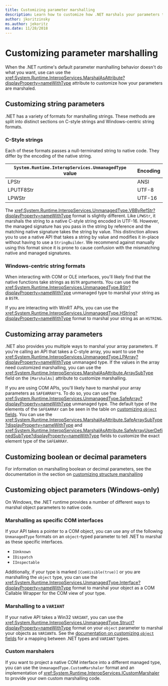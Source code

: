 ```yaml
---
title: Customizing parameter marshalling
description: Learn how to customize how .NET marshals your parameters to a native representation.
author: jkoritzinsky
ms.author: jekoritz
ms.date: 11/28/2018
---
```


# Customizing parameter marshalling

When the .NET runtime's default parameter marshalling behavior doesn't do what you want, use can use the <xref:System.Runtime.InteropServices.MarshalAsAttribute?displayProperty=nameWithType> attribute to customize how your parameters are marshaled.

## Customizing string parameters

.NET has a variety of formats for marshalling strings. These methods are split into distinct sections on C-style strings and Windows-centric string formats.

### C-Style strings

Each of these formats passes a null-terminated string to native code. They differ by the encoding of the native string.

| `System.Runtime.InteropServices.UnmanagedType` value | Encoding |
|------------------------------------------------------|----------|
| LPStr | ANSI |
| LPUTF8Str | UTF-8 | 
| LPWStr | UTF-16 |

The <xref:System.Runtime.InteropServices.UnmanagedType.VBByRefStr?displayProperty=nameWithType> format is slightly different. Like `LPWStr`, it marshals the string to a native C-style string encoded in UTF-16. However, the managed signature has you pass in the string by reference and the matching native signature takes the string by value. This distinction allows you to use a native API that takes a string by value and modifies it in-place without having to use a `StringBuilder`. We recommend against manually using this format since it is prone to cause confusion with the mismatching native and managed signatures.

### Windows-centric string formats

When interacting with COM or OLE interfaces, you'll likely find that the native functions take strings as `BSTR` arguments. You can use the <xref:System.Runtime.InteropServices.UnmanagedType.BStr?displayProperty=nameWithType> unmanaged type to marshal your string as a `BSTR`.

If you are interacting with WinRT APIs, you can use the <xref:System.Runtime.InteropServices.UnmanagedType.HString?displayProperty=nameWithType> format to marshal your string as an `HSTRING`.

## Customizing array parameters

.NET also provides you multiple ways to marshal your array parameters. If you're calling an API that takes a C-style array, you want to use the <xref:System.Runtime.InteropServices.UnmanagedType.LPArray?displayProperty=nameWithType> unmanaged type. If the values in the array need customized marshalling, you can use the <xref:System.Runtime.InteropServices.MarshalAsAttribute.ArraySubType> field on the `[MarshalAs]` attribute to customize marshalling.

If you are using COM APIs, you'll likely have to marshal your array parameters as `SAFEARRAY*`s. To do so, you can use the <xref:System.Runtime.InteropServices.UnmanagedType.SafeArray?displayProperty=nameWithType> unmanaged type. The default type of the elements of the `SAFEARRAY` can be seen in the table on [customizing `object` fields](./customizing-struct-marshalling.md#marshalling-systemobjects). You can use the <xref:System.Runtime.InteropServices.MarshalAsAttribute.SafeArraySubType?displayProperty=nameWithType> and <xref:System.Runtime.InteropServices.MarshalAsAttribute.SafeArrayUserDefinedSubType?displayProperty=nameWithType> fields to customize the exact element type of the `SAFEARRAY`.

## Customizing boolean or decimal parameters

For information on marshalling boolean or decimal parameters, see the documentation in the section on [customizing structure marshalling](./customizing-struct-marshalling.md)

## Customizing object parameters (Windows-only)

On Windows, the .NET runtime provides a number of different ways to marshal object parameters to native code.

### Marshalling as specific COM interfaces

If your API takes a pointer to a COM object, you can use any of the following `UnmanagedType` formats on an `object`-typed parameter to tell .NET to marshal as these specific interfaces.

- `IUnknown`
- `IDispatch`
- `IInspectable`

Additionally, if your type is marked `[ComVisible(true)]` or you are marshalling the `object` type, you can use the <xref:System.Runtime.InteropServices.UnmanagedType.Interface?displayProperty=nameWithType> format to marshal your object as a COM Callable Wrapper for the COM view of your type.

### Marshalling to a `VARIANT`

If your native API takes a Win32 `VARIANT`, you can use the <xref:System.Runtime.InteropServices.UnmanagedType.Struct?displayProperty=nameWithType> format on your `object` parameter to marshal your objects as `VARIANT`s. See the [documentation on customizing `object` fields](./customizing-struct-marshalling.md#marshalling-systemobjects) for a mapping between .NET types and `VARIANT` types.

### Custom marshalers

If you want to project a native COM interface into a different managed type, you can use the `UnmanagedType.CustomMarshaler` format and an implementation of <xref:System.Runtime.InteropServices.ICustomMarshaler> to provide your own custom marshalling code.
